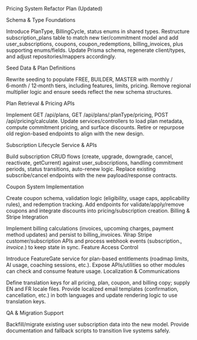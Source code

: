 Pricing System Refactor Plan (Updated)

Schema & Type Foundations

Introduce PlanType, BillingCycle, status enums in shared types.
Restructure subscription_plans table to match new tier/commitment model and add user_subscriptions, coupons, coupon_redemptions, billing_invoices, plus supporting enums/fields.
Update Prisma schema, regenerate client/types, and adjust repositories/mappers accordingly.

Seed Data & Plan Definitions

Rewrite seeding to populate FREE, BUILDER, MASTER with monthly / 6‑month / 12‑month tiers, including features, limits, pricing.
Remove regional multiplier logic and ensure seeds reflect the new schema structures.


Plan Retrieval & Pricing APIs

Implement GET /api/plans, GET /api/plans/:planType/pricing, POST /api/pricing/calculate.
Update services/controllers to load plan metadata, compute commitment pricing, and surface discounts.
Retire or repurpose old region-based endpoints to align with the new design.


Subscription Lifecycle Service & APIs

Build subscription CRUD flows (create, upgrade, downgrade, cancel, reactivate, getCurrent) against user_subscriptions, handling commitment periods, status transitions, auto-renew logic.
Replace existing subscribe/cancel endpoints with the new payload/response contracts.


Coupon System Implementation

Create coupon schema, validation logic (eligibility, usage caps, applicability rules), and redemption tracking.
Add endpoints for validate/apply/remove coupons and integrate discounts into pricing/subscription creation.
Billing & Stripe Integration

Implement billing calculations (invoices, upcoming charges, payment method updates) and persist to billing_invoices.
Wrap Stripe customer/subscription APIs and process webhook events (subscription.*, invoice.*) to keep state in sync.
Feature Access Control

Introduce FeatureGate service for plan-based entitlements (roadmap limits, AI usage, coaching sessions, etc.).
Expose APIs/utilities so other modules can check and consume feature usage.
Localization & Communications

Define translation keys for all pricing, plan, coupon, and billing copy; supply EN and FR locale files.
Provide localized email templates (confirmation, cancellation, etc.) in both languages and update rendering logic to use translation keys.

QA & Migration Support

Backfill/migrate existing user subscription data into the new model.
Provide documentation and fallback scripts to transition live systems safely.